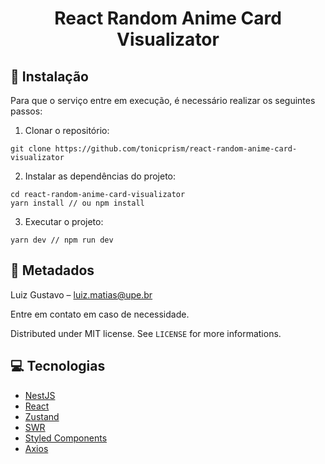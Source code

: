 <h1 align="center">React Random Anime Card Visualizator</h1>

## 👷 Instalação

Para que o serviço entre em execução, é necessário realizar os seguintes passos:

1. Clonar o repositório:

```
git clone https://github.com/tonicprism/react-random-anime-card-visualizator
```

2. Instalar as dependências do projeto:

```
cd react-random-anime-card-visualizator
yarn install // ou npm install
```

3. Executar o projeto:

```
yarn dev // npm run dev
```

## 🎉 Metadados

Luiz Gustavo – luiz.matias@upe.br<br>

Entre em contato em caso de necessidade.

Distributed under MIT license. See `LICENSE` for more informations.

## 💻 Tecnologias

- [NestJS](https://nestjs.com/)
- [React](https://reactjs.org/)
- [Zustand](https://github.com/pmndrs/zustand)
- [SWR](https://swr.vercel.app/)
- [Styled Components](https://styled-components.com/)
- [Axios](https://axios-http.com/docs/intro)
